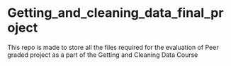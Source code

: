 # Getting_and_cleaning_data_final_project
This repo is made to store all the files required for the evaluation of Peer graded project as a part of the Getting and Cleaning Data Course
